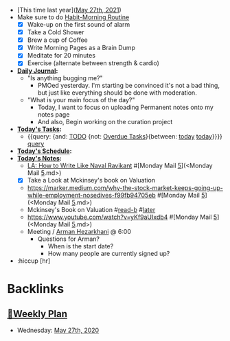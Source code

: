 - [This time last year]([May 27th, 2021](<May 27th, 2021.md>))
- Make sure to do [Habit-Morning Routine](<Habit-Morning Routine.md>)
    - [x] Wake-up on the first sound of alarm
    - [x] Take a Cold Shower
    - [x] Brew a cup of Coffee
    - [x] Write Morning Pages as a Brain Dump
    - [x] Meditate for 20 minutes
    - [x] Exercise (alternate between strength & cardio)
- **[Daily Journal](<Daily Journal.md>):**
    - "Is anything bugging me?"
        - PMOed yesterday. I'm starting be convinced it's not a bad thing, but just like everything should be done with moderation.
    - "What is your main focus of the day?"
        - Today, I want to focus on uploading Permanent notes onto my notes page
        - And also, Begin working on the curation project
- **[Today's Tasks](<Today's Tasks.md>):**
    - {{query: {and: [TODO](<TODO.md>) {not: [Overdue Tasks](<Overdue Tasks.md>)}{between: [today](<today.md>) [today](<today.md>)}}}} [query](<query.md>)
- **[Today's Schedule](<Today's Schedule.md>):**
- **[Today's Notes](<Today's Notes.md>):**
    - [LA: How to Write Like Naval Ravikant](<LA: How to Write Like Naval Ravikant.md>) #[Monday Mail [5](<5.md>)](<Monday Mail [5](<5.md>).md>)
    - [x] Take a Look at Mckinsey's book on Valuation
    - https://marker.medium.com/why-the-stock-market-keeps-going-up-while-employment-nosedives-f99fb94705eb #[Monday Mail [5](<5.md>)](<Monday Mail [5](<5.md>).md>)
    - Mckinsey's Book on Valuation #[read-b](<read-b.md>) #[later](<later.md>)
    - https://www.youtube.com/watch?v=yKf9aUIxdb4 #[Monday Mail [5](<5.md>)](<Monday Mail [5](<5.md>).md>)
    - Meeting / [Arman Hezarkhani](<Arman Hezarkhani.md>) @ 6:00
        - Questions for Arman?
            - When is the start date?
            - How many people are currently signed up?
- :hiccup [hr]

# Backlinks
## [📑Weekly Plan](<📑Weekly Plan.md>)
- Wednesday: [May 27th, 2020](<May 27th, 2020.md>)

